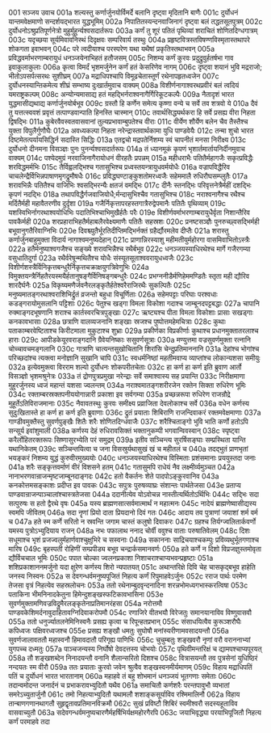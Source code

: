 001  सञ्जय उवाच
001a शल्यस्तु कर्णार्जुनयोर्विमर्दे बलानि दृष्ट्वा मृदितानि बाणैः
001c दुर्योधनं यान्तमवेक्षमाणो सन्दर्शयद्भारत युद्धभूमिम्
002a निपातितस्यन्दनवाजिनागं दृष्ट्वा बलं तद्धतसूतपुत्रम्
002c दुर्योधनोऽश्रुप्रतिपूर्णनेत्रो मुहुर्मुहुर्न्यश्वसदार्तरूपः
003a कर्णं तु शूरं पतितं पृथिव्यां शराचितं शोणितदिग्धगात्रम्
003c यदृच्छया सूर्यमिवावनिस्थं दिदृक्षवः सम्परिवार्य तस्थुः
004a प्रहृष्टवित्रस्तविषण्णविस्मृतास्तथापरे शोकगता इवाभवन्
004c परे त्वदीयाश्च परस्परेण यथा यथैषां प्रकृतिस्तथाभवन्
005a प्रविद्धवर्माभरणाम्बरायुधं धनञ्जयेनाभिहतं हतौजसम्
005c निशम्य कर्णं कुरवः प्रदुद्रुवुर्हतर्षभा गाव इवाकुलाकुलाः
006a कृत्वा विमर्दं भृशमर्जुनेन कर्णं हतं केसरिणेव नागम्
006c दृष्ट्वा शयानं भुवि मद्रराजो; भीतोऽपसर्पत्सरथः सुशीघ्रम्
007a मद्राधिपश्चापि विमूढचेतास्तूर्णं रथेनापहृतध्वजेन
007c दुर्योधनस्यान्तिकमेत्य शीघ्रं सम्भाष्य दुःखार्तमुवाच वाक्यम्
008a विशीर्णनागाश्वरथप्रवीरं बलं त्वदियं यमराष्ट्रकल्पम्
008c अन्योन्यमासाद्य हतं महद्भिर्नराश्वनागैर्गिरिकूटकल्पैः
009a नैतादृशं भारत युद्धमासीद्यथाद्य कर्णार्जुनयोर्बभूव
009c ग्रस्तौ हि कर्णेन समेत्य कृष्णा वन्ये च सर्वे तव शत्रवो ये
010a दैवं तु यत्तत्स्ववशं प्रवृत्तं तत्पाण्डवान्पाति हिनस्ति चास्मान्
010c तवार्थसिद्ध्यर्थकरा हि सर्वे प्रसह्य वीरा निहता द्विषद्भिः
011a कुबेरवैवस्वतवासवानां तुल्यप्रभावाम्बुपतेश्च वीराः
011c वीर्येण शौर्येण बलेन चैव तैस्तैश्च युक्ता विपुलैर्गुणौघैः
012a अवध्यकल्पा निहता नरेन्द्रास्तवार्थकामा युधि पाण्डवेयैः
012c तन्मा शुचो भारत दिष्टमेतत्पर्यायसिद्धिर्न सदास्ति सिद्धिः
013a एतद्वचो मद्रपतेर्निशम्य स्वं चापनीतं मनसा निरीक्ष्य
013c दुर्योधनो दीनमना विसञ्ज्ञः पुनः पुनर्न्यश्वसदार्तरूपः
014a तं ध्यानमूकं कृपणं भृशार्तमार्तायनिर्दीनमुवाच वाक्यम्
014c पश्येदमुग्रं नरवाजिनागैरायोधनं वीरहतैः प्रपन्नम्
015a महीधराभैः पतितैर्महागजैः सकृत्प्रविद्धैः शरविद्धमर्मभिः
015c तैर्विह्वलद्भिश्च गतासुभिश्च प्रध्वस्तयन्त्रायुधवर्मयोधैः
016a वज्रापविद्धैरिव चाचलेन्द्रैर्विभिन्नपाषाणमृगद्रुमौषधैः
016c प्रविद्धघण्टाङ्कुशतोमरध्वजैः सहेममालै रुधिरौघसम्प्लुतैः
017a शरावभिन्नैः पतितैश्च वाजिभिः श्वसद्भिरन्यैः क्षतजं वमद्भिः
017c दीनैः स्तनद्भिः परिवृत्तनेत्रैर्महीं दशद्भिः कृपणं नदद्भिः
018a तथापविद्धैर्गजवाजियोधै;र्मन्दासुभिश्चैव गतासुभिश्च
018c नराश्वनागैश्च रथैश्च मर्दितैर्मही महावैतरणीव दुर्दृशा
019a गजैर्निकृत्तापरहस्तगात्रैरुद्वेपमानैः पतितैः पृथिव्याम्
019c यशस्विभिर्नागरथाश्वयोधिभिः पदातिभिश्चाभिमुखैर्हतैः परैः
019e विशीर्णवर्माभरणाम्बरायुधैर्वृता निशान्तैरिव पावकैर्मही
020a शरप्रहाराभिहतैर्महाबलैरवेक्ष्यमाणैः पतितैः सहस्रशः
020c प्रनष्टसञ्ज्ञैः पुनरुच्छ्वसद्भिर्मही बभूवानुगतैरिवाग्निभिः
020e दिवश्च्युतैर्भूरतिदीप्तिमद्भिर्नक्तं ग्रहैर्द्यौरमलेव दीप्तैः
021a शरास्तु कर्णार्जुनबाहुमुक्ता विदार्य नागाश्वमनुष्यदेहान्
021c प्राणान्निरस्याशु महीमतीयुर्महोरगा वासमिवाभितोऽस्त्रैः
022a हतैर्मनुष्याश्वगजैश्च सङ्ख्ये शरावभिन्नैश्च रथैर्बभूव
022c धनञ्जयस्याधिरथेश्च मार्गे गजैरगम्या वसुधातिदुर्गा
023a रथैर्वरेषून्मथितैश्च योधैः संस्यूतसूताश्ववरायुधध्वजैः
023c विशीर्णशस्त्रैर्विनिकृत्तबन्धुरैर्निकृत्तचक्राक्षयुगत्रिवेणुभिः
024a विमुक्तयन्त्रैर्निहतैरयस्मयैर्हतानुषङ्गैर्विनिषङ्गबन्धुरैः
024c प्रभग्ननीडैर्मणिहेममण्डितैः स्तृता मही द्यौरिव शारदैर्घनैः
025a विकृष्यमणैर्जवनैरलङ्कृतैर्हतेश्वरैराजिरथैः सुकल्पितैः
025c मनुष्यमातङ्गरथाश्वराशिभिर्द्रुतं व्रजन्तो बहुधा विचूर्णिताः
026a सहेमपट्टाः परिघाः परश्वधाः कडङ्गरायोमुसलानि पट्टिशाः
026c पेतुश्च खड्गा विमला विकोशा गदाश्च जाम्बूनदपट्टबद्धाः
027a चापानि रुक्माङ्गदभूषणानि शराश्च कार्तस्वरचित्रपुङ्खाः
027c ऋष्ट्यश्च पीता विमला विकोशाः प्रासाः सखड्गाः कनकावभासाः
028a छत्राणि वालव्यजनानि शङ्खाः स्रजश्च पुष्पोत्तमहेमचित्राः
028c कुथाः पताकाम्बरवेष्टिताश्च किरीटमाला मुकुटाश्च शुभ्राः
029a प्रकीर्णका विप्रकीर्णाः कुथाश्च प्रधानमुक्तातरलाश्च हाराः
029c आपीडकेयूरवराङ्गदानि ग्रैवेयनिष्काः ससुवर्णसूत्राः
030a मण्युत्तमा वज्रसुवर्णमुक्ता रत्नानि चोच्चावचमङ्गलानि
030c गात्राणि चात्यन्तसुखोचितानि शिरांसि चेन्दुप्रतिमाननानि
031a देहांश्च भोगांश्च परिच्छदांश्च त्यक्त्वा मनोज्ञानि सुखानि चापि
031c स्वधर्मनिष्ठां महतीमवाप्य व्याप्तांश्च लोकान्यशसा समीयुः
032a इत्येवमुक्त्वा विरराम शल्यो दुर्योधनः शोकपरीतचेताः
032c हा कर्ण हा कर्ण इति ब्रुवाण आर्तो विसञ्ज्ञो भृशमश्रुनेत्रः
033a तं द्रोणपुत्रप्रमुखा नरेन्द्राः सर्वे समाश्वास्य सह प्रयान्ति
033c निरीक्षमाणा मुहुरर्जुनस्य ध्वजं महान्तं यशसा ज्वलन्तम्
034a नराश्वमातङ्गशरीरजेन रक्तेन सिक्ता रुधिरेण भूमिः
034c रक्ताम्बरस्रक्तपनीययोगान्नारी प्रकाशा इव सर्वगम्या
035a प्रच्छन्नरूपा रुधिरेण राजन्रौद्रे मुहूर्तेऽतिविराजमानाः
035c नैवावतस्थुः कुरवः समीक्ष्य प्रव्राजिता देवलोकाश्च सर्वे
036a वधेन कर्णस्य सुदुःखितास्ते हा कर्ण हा कर्ण इति ब्रुवाणाः
036c द्रुतं प्रयाताः शिबिराणि राजन्दिवाकरं रक्तमवेक्षमाणाः
037a गाण्डीवमुक्तैस्तु सुवर्णपुङ्खैः शितैः शरैः शोणितदिग्धवाजैः
037c शरैश्चिताङ्गो भुवि भाति कर्णो हतोऽपि सन्सूर्य इवांशुमाली
038a कर्णस्य देहं रुधिरावसिक्तं भक्तानुकम्पी भगवान्विवस्वान्
038c स्पृष्ट्वा करैर्लोहितरक्तरूपः सिष्णासुरभ्येति परं समुद्रम्
039a इतीव सञ्चिन्त्य सुरर्षिसङ्घाः सम्प्रस्थिता यान्ति यथानिकेतम्
039c सञ्चिन्तयित्वा च जना विसस्रुर्यथासुखं खं च महीतलं च
040a तदद्भुतं प्राणभृतां भयङ्करं निशम्य युद्धं कुरुवीरमुख्ययोः
040c धनञ्जयस्याधिरथेश्च विस्मिताः प्रशंसमानाः प्रययुस्तदा जनाः
041a शरैः सङ्कृत्तवर्माणं वीरं विशसने हतम्
041c गतासुमपि राधेयं नैव लक्ष्मीर्व्यमुञ्चत
042a नानाभरणवान्राजन्मृष्टजाम्बूनदाङ्गदः
042c हतो वैकर्तनः शेते पादपोऽङ्कुरवानिव
043a कनकोत्तमसङ्काशः प्रदीप्त इव पावकः
043c सपुत्रः पुरुषव्याघ्रः संशान्तः पार्थतेजसा
043e प्रताप्य पाण्डवान्राजन्पाञ्चालांश्चास्त्रतेजसा
044a ददानीत्येव योऽवोचन्न नास्तीत्यर्थितोऽर्थिभिः
044c सद्भिः सदा सत्पुरुषः स हतो द्वैरथे वृषः
045a यस्य ब्राह्मणसात्सर्वमात्मार्थं न महात्मनः
045c नादेयं ब्राह्मणेष्वासीद्यस्य स्वमपि जीवितम्
046a सदा नॄणां प्रियो दाता प्रियदानो दिवं गतः
046c आदाय तव पुत्राणां जयाशां शर्म वर्म च
047a हते स्म कर्णे सरितो न स्रवन्ति जगाम चास्तं कलुषो दिवाकरः
047c ग्रहश्च तिर्यग्ज्वलितार्कवर्णो यमस्य पुत्रोऽभ्युदियाय राजन्
048a नभः पफालाथ ननाद चोर्वी ववुश्च वाताः परुषातिवेलम्
048c दिशः सधूमाश्च भृशं प्रजज्वलुर्महार्णवाश्चुक्षुभिरे च सस्वनाः
049a सकाननाः साद्रिचयाश्चकम्पुः प्रविव्यथुर्भूतगणाश्च मारिष
049c बृहस्पती रोहिणीं सम्प्रपीड्य बभूव चन्द्रार्कसमानवर्णः
050a हते कर्णे न दिशो विप्रजज्ञुस्तमोवृता द्यौर्विचचाल भूमिः
050c पपात चोल्का ज्वलनप्रकाशा निशाचराश्चाप्यभवन्प्रहृष्टाः
051a शशिप्रकाशाननमर्जुनो यदा क्षुरेण कर्णस्य शिरो न्यपातयत्
051c अथान्तरिक्षे दिवि चेह चासकृद्बभूव हाहेति जनस्य निस्वनः
052a स देवगन्धर्वमनुष्यपूजितं निहत्य कर्णं रिपुमाहवेऽर्जुनः
052c रराज पार्थः परमेण तेजसा वृत्रं निहत्येव सहस्रलोचनः
053a ततो रथेनाम्बुदवृन्दनादिना शरन्नभोमध्यगभास्करत्विषा
053c पताकिना भीमनिनादकेतुना हिमेन्दुशङ्खस्फटिकावभासिना
053e सुवर्णमुक्तामणिवज्रविद्रुमैरलङ्कृतेनाप्रतिमानरंहसा
054a नरोत्तमौ पाण्डवकेशिमर्दनावुदाहितावग्निदिवाकरोपमौ
054c रणाजिरे वीतभयौ विरेजतुः समानयानाविव विष्णुवासवौ
055a ततो धनुर्ज्यातलनेमिनिस्वनैः प्रसह्य कृत्वा च रिपून्हतप्रभान्
055c संसाधयित्वैव कुरूञ्शरौघैः कपिध्वजः पक्षिवरध्वजश्च
055e प्रसह्य शङ्खौ धमतुः सुघोषौ मनांस्यरीणामवसादयन्तौ
056a सुवर्णजालावततौ महास्वनौ हिमावदातौ परिगृह्य पाणिभिः
056c चुचुम्बतुः शङ्खवरौ नृणां वरौ वराननाभ्यां युगपच्च दध्मतुः
057a पाञ्चजन्यस्य निर्घोषो देवदत्तस्य चोभयोः
057c पृथिवीमन्तरिक्षं च द्यामपश्चाप्यपूरयत्
058a तौ शङ्खशब्देन निनादयन्तौ वनानि शैलान्सरितो दिशश्च
058c वित्रासयन्तौ तव पुत्रसेनां युधिष्ठिरं नन्दयतः स्म वीरौ
059a ततः प्रयाताः कुरवो जवेन श्रुत्वैव शङ्खस्वनमीर्यमाणम्
059c विहाय मद्राधिपतिं पतिं च दुर्योधनं भारत भारतानाम्
060a महाहवे तं बहु शोभमानं धनञ्जयं भूतगणाः समेताः
060c तदान्वमोदन्त जनार्दनं च प्रभाकरावभ्युदितौ यथैव
061a समाचितौ कर्णशरैः परन्तपावुभौ व्यभातां समरेऽच्युतार्जुनौ
061c तमो निहत्याभ्युदितौ यथामलौ शशाङ्कसूर्याविव रश्मिमालिनौ
062a विहाय तान्बाणगणानथागतौ सुहृद्वृतावप्रतिमानविक्रमौ
062c सुखं प्रविष्टौ शिबिरं स्वमीश्वरौ सदस्यहूताविव वासवाच्युतौ
063a सदेवगन्धर्वमनुष्यचारणैर्महर्षिभिर्यक्षमहोरगैरपि
063c जयाभिवृद्ध्या परयाभिपूजितौ निहत्य कर्णं परमाहवे तदा

